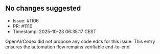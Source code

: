 ## No changes suggested

- Issue: #1106
- PR: #1110
- Timestamp: 2025-10-23 06:35:17 CEST

OpenAI/Codex did not propose any code edits for this issue. This entry ensures the automation flow remains verifiable end-to-end.

